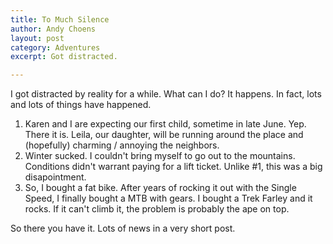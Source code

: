 ```yaml
---
title: To Much Silence
author: Andy Choens
layout: post
category: Adventures
excerpt: Got distracted.

---
```


I got distracted by reality for a while. What can I do? It happens. In
fact, lots and lots of things have happened.

1. Karen and I are expecting our first child, sometime in late
   June. Yep. There it is. Leila, our daughter, will be running around
   the place and (hopefully) charming / annoying the neighbors.
2. Winter sucked. I couldn't bring myself to go out to the
   mountains. Conditions didn't warrant paying for a lift
   ticket. Unlike #1, this was a big disapointment.
3. So, I bought a fat bike. After years of rocking it out with the
   Single Speed, I finally bought a MTB with gears. I bought a Trek
   Farley and it rocks. If it can't climb it, the problem is probably
   the ape on top.
   
So there you have it. Lots of news in a very short post.
